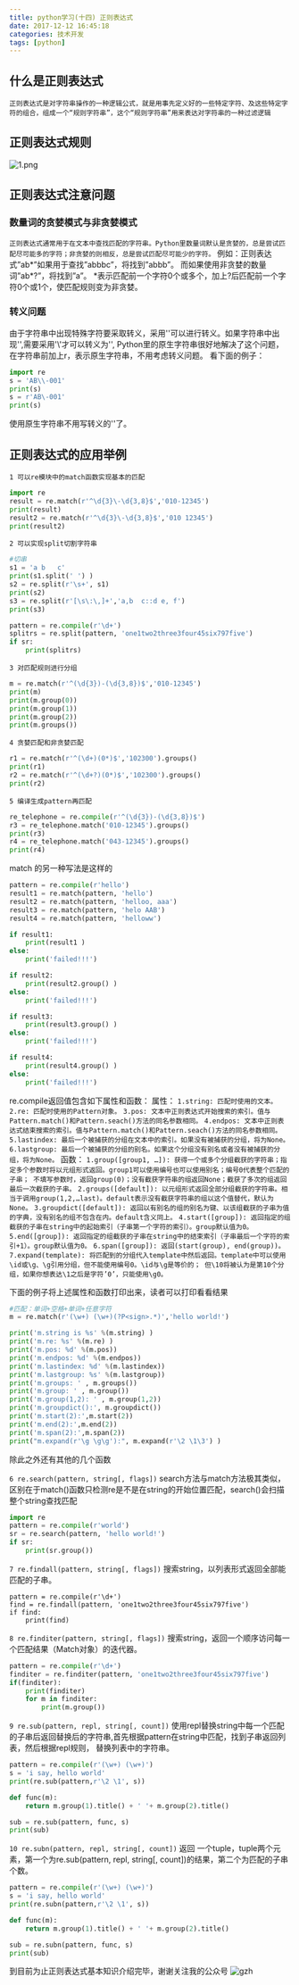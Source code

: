 ```yaml
---
title: python学习(十四) 正则表达式
date: 2017-12-12 16:45:18
categories: 技术开发
tags: [python]
---
```

## 什么是正则表达式
`正则表达式是对字符串操作的一种逻辑公式，就是用事先定义好的一些特定字符、及这些特定字符的组合，组成一个“规则字符串”，这个“规则字符串”用来表达对字符串的一种过滤逻辑`
## 正则表达式规则
<!--more-->
![1.png](1.png)
## 正则表达式注意问题
### 数量词的贪婪模式与非贪婪模式
`正则表达式通常用于在文本中查找匹配的字符串。Python里数量词默认是贪婪的，总是尝试匹配尽可能多的字符；非贪婪的则相反，总是尝试匹配尽可能少的字符。`
例如：正则表达式”ab*”如果用于查找”abbbc”，将找到”abbb”。
而如果使用非贪婪的数量词”ab*?”，将找到”a”。
*表示匹配前一个字符0个或多个，加上?后匹配前一个字符0个或1个，使匹配规则变为非贪婪。

### 转义问题
由于字符串中出现特殊字符要采取转义，采用'\'可以进行转义。如果字符串中出现'\',需要采用'\\'才可以转义为'\',
Python里的原生字符串很好地解决了这个问题，在字符串前加上r，表示原生字符串，不用考虑转义问题。
看下面的例子：

``` python
import re
s = 'AB\\-001'
print(s)
s = r'AB\-001'
print(s)
```
使用原生字符串不用写转义的'\'了。
## 正则表达式的应用举例

`1 可以re模块中的match函数实现基本的匹配`

``` python
import re
result = re.match(r'^\d{3}\-\d{3,8}$','010-12345')
print(result)
result2 = re.match(r'^\d{3}\-\d{3,8}$','010 12345')
print(result2)
```
`2 可以实现split切割字符串`

``` python
#切串
s1 = 'a b   c'
print(s1.split(' ') )
s2 = re.split(r'\s+', s1)
print(s2)
s3 = re.split(r'[\s\:\,]+','a,b  c::d e, f')
print(s3)
```
``` python
pattern = re.compile(r'\d+')
splitrs = re.split(pattern, 'one1two2three3four45six797five')
if sr:
	print(splitrs)
```

`3 对匹配规则进行分组`
``` python
m = re.match(r'^(\d{3})-(\d{3,8})$','010-12345')
print(m)
print(m.group(0))
print(m.group(1))
print(m.group(2))
print(m.groups())
```

`4 贪婪匹配和非贪婪匹配`
``` python
r1 = re.match(r'^(\d+)(0*)$','102300').groups()
print(r1)
r2 = re.match(r'^(\d+?)(0*)$','102300').groups()
print(r2)
```
`5 编译生成pattern再匹配`
``` python
re_telephone = re.compile(r'^(\d{3})-(\d{3,8})$')
r3 = re_telephone.match('010-12345').groups()
print(r3)
r4 = re_telephone.match('043-12345').groups()
print(r4)
```
match 的另一种写法是这样的
``` python
pattern = re.compile(r'hello')
result1 = re.match(pattern, 'hello')
result2 = re.match(pattern, 'helloo, aaa')
result3 = re.match(pattern, 'helo AAB')
result4 = re.match(pattern, 'helloww')

if result1:
	print(result1 )
else:
	print('failed!!!')

if result2:
	print(result2.group() )
else:
	print('failed!!!')

if result3:
	print(result3.group() )
else:
	print('failed!!!')

if result4:
	print(result4.group() )
else:
	print('failed!!!')
```
re.compile返回值包含如下属性和函数：
属性：
`1.string: 匹配时使用的文本。`
`2.re: 匹配时使用的Pattern对象。`
`3.pos: 文本中正则表达式开始搜索的索引。值与Pattern.match()和Pattern.seach()方法的同名参数相同。`
`4.endpos: 文本中正则表达式结束搜索的索引。值与Pattern.match()和Pattern.seach()方法的同名参数相同。`
`5.lastindex: 最后一个被捕获的分组在文本中的索引。如果没有被捕获的分组，将为None。`
`6.lastgroup: 最后一个被捕获的分组的别名。如果这个分组没有别名或者没有被捕获的分组，将为None。`
函数：
`1.group([group1, …]):
获得一个或多个分组截获的字符串；指定多个参数时将以元组形式返回。group1可以使用编号也可以使用别名；编号0代表整个匹配的子串；
不填写参数时，返回group(0)；没有截获字符串的组返回None；截获了多次的组返回最后一次截获的子串。`
`2.groups([default]):
以元组形式返回全部分组截获的字符串。相当于调用group(1,2,…last)。default表示没有截获字符串的组以这个值替代，默认为None。`
`3.groupdict([default]):
返回以有别名的组的别名为键、以该组截获的子串为值的字典，没有别名的组不包含在内。default含义同上。`
`4.start([group]):
返回指定的组截获的子串在string中的起始索引（子串第一个字符的索引）。group默认值为0。`
`5.end([group]):
返回指定的组截获的子串在string中的结束索引（子串最后一个字符的索引+1）。group默认值为0。`
`6.span([group]):
返回(start(group), end(group))。`
`7.expand(template):
将匹配到的分组代入template中然后返回。template中可以使用\id或\g、\g引用分组，但不能使用编号0。\id与\g是等价的；
但\10将被认为是第10个分组，如果你想表达\1之后是字符’0’，只能使用\g0。`

下面的例子将上述属性和函数打印出来，读者可以打印看看结果
``` python
#匹配：单词+空格+单词+任意字符
m = re.match(r'(\w+) (\w+)(?P<sign>.*)','hello world!')

print('m.string is %s' %(m.string) )
print('m.re: %s' %(m.re) )
print('m.pos: %d' %(m.pos))
print('m.endpos: %d' %(m.endpos))
print('m.lastindex: %d' %(m.lastindex))
print('m.lastgroup: %s' %(m.lastgroup))
print('m.groups: ' , m.groups())
print('m.group: ' , m.group())
print('m.group(1,2): ' , m.group(1,2))
print('m.groupdict():', m.groupdict())
print('m.start(2):',m.start(2))
print('m.end(2):',m.end(2))
print('m.span(2):',m.span(2))
print("m.expand(r'\g \g\g'):", m.expand(r'\2 \1\3') )
```
除此之外还有其他的几个函数

`6 re.search(pattern, string[, flags])`
search方法与match方法极其类似，区别在于match()函数只检测re是不是在string的开始位置匹配，search()会扫描整个string查找匹配
``` python
import re
pattern = re.compile(r'world')
sr = re.search(pattern, 'hello world!')
if sr:
	print(sr.group())
```

`7 re.findall(pattern, string[, flags])`
搜索string，以列表形式返回全部能匹配的子串。
``` pyton
pattern = re.compile(r'\d+')
find = re.findall(pattern, 'one1two2three3four45six797five')
if find:
	print(find)
```
`8 re.finditer(pattern, string[, flags])`
搜索string，返回一个顺序访问每一个匹配结果（Match对象）的迭代器。
``` python
pattern = re.compile(r'\d+')
finditer = re.finditer(pattern, 'one1two2three3four45six797five')
if(finditer):
	print(finditer)
	for m in finditer:
		print(m.group())
```
`9 re.sub(pattern, repl, string[, count])`
使用repl替换string中每一个匹配的子串后返回替换后的字符串,首先根据pattern在string中匹配，找到子串返回列表，然后根据repl规则，
替换列表中的字符串。

``` python
pattern = re.compile(r'(\w+) (\w+)')
s = 'i say, hello world'
print(re.sub(pattern,r'\2 \1', s))

def func(m):
	return m.group(1).title() + ' '+ m.group(2).title()

sub = re.sub(pattern, func, s)
print(sub)
```

`10 re.subn(pattern, repl, string[, count])`
返回 一个tuple，tuple两个元素，第一个为re.sub(pattern, repl, string[, count])的结果，第二个为匹配的子串个数。
``` python
pattern = re.compile(r'(\w+) (\w+)')
s = 'i say, hello world'
print(re.subn(pattern,r'\2 \1', s))

def func(m):
	return m.group(1).title() + ' '+ m.group(2).title()

sub = re.subn(pattern, func, s)
print(sub)
```

到目前为止正则表达式基本知识介绍完毕，谢谢关注我的公众号
![gzh](gzh.jpg)